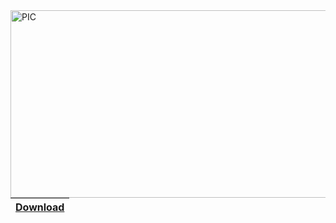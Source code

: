 <img align="right" alt="PIC" src="https://github.com/0AIB/Trullex-logoes/blob/main/images/Trullex1.png?raw=true" width="600" height="300" />

|[Download](https://github.com/0AIB/Trullex-logoes/raw/main/images/Trullex1.png)
|---
